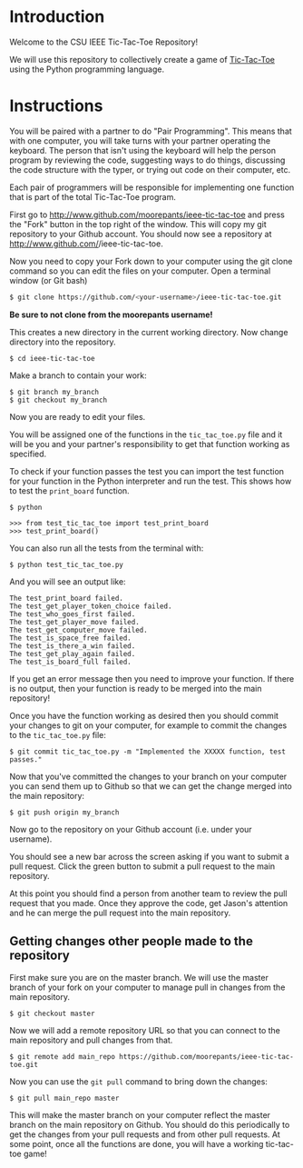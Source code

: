 Introduction
============

Welcome to the CSU IEEE Tic-Tac-Toe Repository!

We will use this repository to collectively create a game of
[Tic-Tac-Toe](http://en.wikipedia.org/wiki/Tic-tac-toe) using the Python
programming language.

Instructions
============

You will be paired with a partner to do "Pair Programming". This means that
with one computer, you will take turns with your partner operating the
keyboard. The person that isn't using the keyboard will help the person program
by reviewing the code, suggesting ways to do things, discussing the code
structure with the typer, or trying out code on their computer, etc.

Each pair of programmers will be responsible for implementing one function that
is part of the total Tic-Tac-Toe program.

First go to http://www.github.com/moorepants/ieee-tic-tac-toe and press the
"Fork" button in the top right of the window. This will copy my git repository
to your Github account. You should now see a repository at
http://www.github.com/<your-username>/ieee-tic-tac-toe.

Now you need to copy your Fork down to your computer using the git clone
command so you can edit the files on your computer. Open a terminal window (or
Git bash)

```bash
$ git clone https://github.com/<your-username>/ieee-tic-tac-toe.git
```

**Be sure to not clone from the moorepants username!**

This creates a new directory in the current working directory. Now change
directory into the repository.

```bashsession
$ cd ieee-tic-tac-toe
```

Make a branch to contain your work:

```bashsession
$ git branch my_branch
$ git checkout my_branch
```

Now you are ready to edit your files.

You will be assigned one of the functions in the `tic_tac_toe.py` file and it
will be you and your partner's responsibility to get that function working as
specified.

To check if your function passes the test you can import the test function for
your function in the Python interpreter and run the test. This shows how to
test the `print_board` function.

```bashsession
$ python
```

```pythonconsole
>>> from test_tic_tac_toe import test_print_board
>>> test_print_board()
```

You can also run all the tests from the terminal with:

```bashsession
$ python test_tic_tac_toe.py
```

And you will see an output like:

```
The test_print_board failed.
The test_get_player_token_choice failed.
The test_who_goes_first failed.
The test_get_player_move failed.
The test_get_computer_move failed.
The test_is_space_free failed.
The test_is_there_a_win failed.
The test_get_play_again failed.
The test_is_board_full failed.
```

If you get an error message then you need to improve your function. If there is
no output, then your function is ready to be merged into the main repository!

Once you have the function working as desired then you should commit your
changes to git on your computer, for example to commit the changes to the
`tic_tac_toe.py` file:

```bashsession
$ git commit tic_tac_toe.py -m "Implemented the XXXXX function, test passes."
```

Now that you've committed the changes to your branch on your computer you can
send them up to Github so that we can get the change merged into the main
repository:

```bashsession
$ git push origin my_branch
```

Now go to the repository on your Github account (i.e. under your username).

You should see a new bar across the screen asking if you want to submit a pull
request. Click the green button to submit a pull request to the main
repository.

At this point you should find a person from another team to review the pull
request that you made. Once they approve the code, get Jason's attention and he
can merge the pull request into the main repository.

Getting changes other people made to the repository
---------------------------------------------------

First make sure you are on the master branch. We will use the master branch of
your fork on your computer to manage pull in changes from the main repository.

```bashsession
$ git checkout master
```

Now we will add a remote repository URL so that you can connect to the main
repository and pull changes from that.

```bashsession
$ git remote add main_repo https://github.com/moorepants/ieee-tic-tac-toe.git
```

Now you can use the ``git pull`` command to bring down the changes:

```bashsession
$ git pull main_repo master
```

This will make the master branch on your computer reflect the master branch on
the main repository on Github. You should do this periodically to get the
changes from your pull requests and from other pull requests. At some point,
once all the functions are done, you will have a working tic-tac-toe game!
